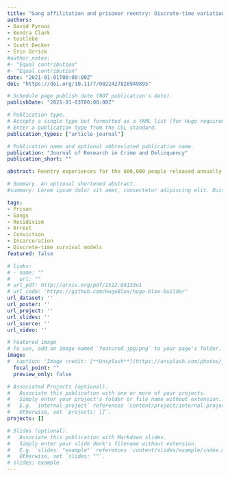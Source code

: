 ```yaml
---
title: "Gang affilitation and prisoner reentry: Discrete-time variation in recidivism by current, former, and non-gang status"
authors:
- David Pyrooz
- Kendra Clark
- tostlebe
- Scott Decker
- Erin Orrick
#author_notes:
#- "Equal contribution"
#- "Equal contribution"
date: "2021-01-01T00:00:00Z"
doi: "https://doi.org/10.1177/0022427820949895"

# Schedule page publish date (NOT publication's date).
publishDate: "2021-01-03T00:00:00Z"

# Publication type.
# Accepts a single type but formatted as a YAML list (for Hugo requirements).
# Enter a publication type from the CSL standard.
publication_types: ["article-journal"]

# Publication name and optional abbreviated publication name.
publication: "Journal of Research in Crime and Delinquency"
publication_short: ""

abstract: Reentry experiences for the 600,000 people released annually from federal and state prisons differ vastly. We contend that gangs, which rose to prominence alongside mass incarceration, are an overlooked source of variation in reentry experiences. Drawing on precepts from the street gang literature, we test whether patterns of recidivism differ by official and survey measures of current, former, and non-gang status. Data from a representative sample of 802 prisoners interviewed prior to their release in 2016 were linked to 36 months of post-release arrest, conviction, and imprisonment records. Survival curves and multivariable discrete-time survival analysis were used to test for differential patterns of recidivism. The conditional risk of recidivism varied by gang status. Current gang members maintained the greatest risk for all recidivism types. While former gang members were more likely to get arrested than non-gang members, there were no differences in conviction and imprisonment. Official and survey gang measures mostly told the same story, although official measures appeared to be more reliable determinants of recidivism than survey measures. Distinguishing former from current and non-gang members is important for policy, practice, and research. These findings renew calls to understand and respond to social groups and networks like gangs for prisoner reentry.

# Summary. An optional shortened abstract.
#summary: Lorem ipsum dolor sit amet, consectetur adipiscing elit. Duis posuere tellus ac convallis placerat. Proin tincidunt magna sed ex sollicitudin condimentum.

tags:
- Prison
- Gangs
- Recidivism
- Arrest
- Conviction
- Incarceration
- Discrete-time survival models
featured: false

# links:
# - name: ""
#   url: ""
# url_pdf: http://arxiv.org/pdf/1512.04133v1
# url_code: 'https://github.com/HugoBlox/hugo-blox-builder'
url_dataset: ''
url_poster: ''
url_project: ''
url_slides: ''
url_source: ''
url_video: ''

# Featured image
# To use, add an image named `featured.jpg/png` to your page's folder. 
image:
#  caption: 'Image credit: [**Unsplash**](https://unsplash.com/photos/jdD8gXaTZsc)'
  focal_point: ""
  preview_only: false

# Associated Projects (optional).
#   Associate this publication with one or more of your projects.
#   Simply enter your project's folder or file name without extension.
#   E.g. `internal-project` references `content/project/internal-project/index.md`.
#   Otherwise, set `projects: []`.
projects: []

# Slides (optional).
#   Associate this publication with Markdown slides.
#   Simply enter your slide deck's filename without extension.
#   E.g. `slides: "example"` references `content/slides/example/index.md`.
#   Otherwise, set `slides: ""`.
# slides: example
---
```


